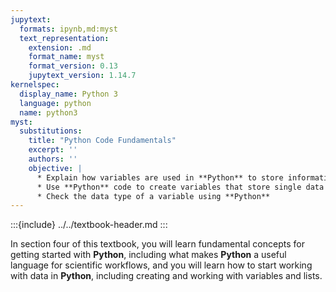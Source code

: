 ```yaml
---
jupytext:
  formats: ipynb,md:myst
  text_representation:
    extension: .md
    format_name: myst
    format_version: 0.13
    jupytext_version: 1.14.7
kernelspec:
  display_name: Python 3
  language: python
  name: python3
myst:
  substitutions:
    title: "Python Code Fundamentals"
    excerpt: ''
    authors: ''
    objective: |
      * Explain how variables are used in **Python** to store information.
      * Use **Python** code to create variables that store single data values including numbers and text strings. 
      * Check the data type of a variable using **Python**
---
```


:::{include} ../../textbook-header.md
:::

In section four of this textbook, you will learn fundamental concepts for getting started with **Python**, including what makes **Python** a useful language for scientific workflows, and you will learn how to start working with data in **Python**, including creating and working with variables and lists. 
